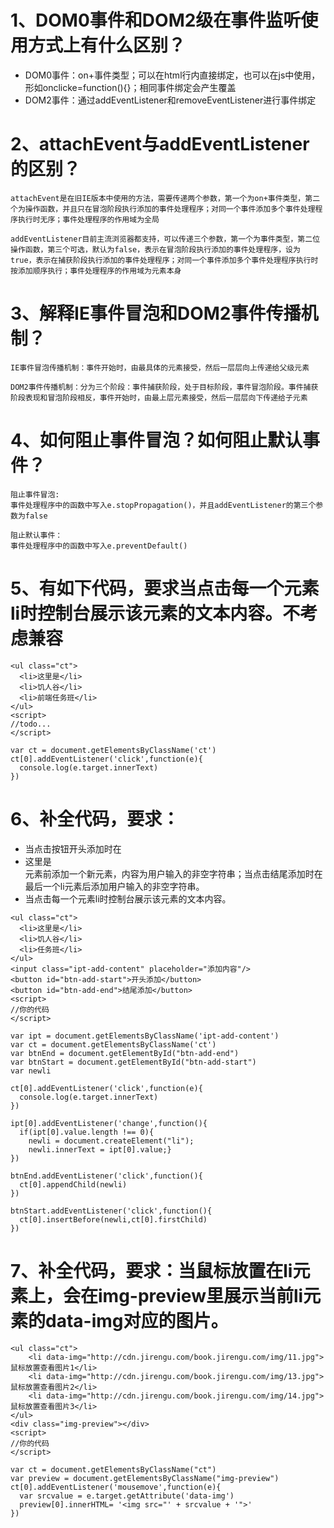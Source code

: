 # 1、DOM0事件和DOM2级在事件监听使用方式上有什么区别？

- DOM0事件：on+事件类型；可以在html行内直接绑定，也可以在js中使用，形如onclicke=function(){}；相同事件绑定会产生覆盖
- DOM2事件：通过addEventListener和removeEventListener进行事件绑定

# 2、attachEvent与addEventListener的区别？

```
attachEvent是在旧IE版本中使用的方法，需要传递两个参数，第一个为on+事件类型，第二个为操作函数，并且只在冒泡阶段执行添加的事件处理程序；对同一个事件添加多个事件处理程序执行时无序；事件处理程序的作用域为全局

addEventListener目前主流浏览器都支持，可以传递三个参数，第一个为事件类型，第二位操作函数，第三个可选，默认为false，表示在冒泡阶段执行添加的事件处理程序，设为true，表示在捕获阶段执行添加的事件处理程序；对同一个事件添加多个事件处理程序执行时按添加顺序执行；事件处理程序的作用域为元素本身
```

# 3、解释IE事件冒泡和DOM2事件传播机制？

```
IE事件冒泡传播机制：事件开始时，由最具体的元素接受，然后一层层向上传递给父级元素

DOM2事件传播机制：分为三个阶段：事件捕获阶段，处于目标阶段，事件冒泡阶段。事件捕获阶段表现和冒泡阶段相反，事件开始时，由最上层元素接受，然后一层层向下传递给子元素
```

# 4、如何阻止事件冒泡？如何阻止默认事件？

```
阻止事件冒泡:
事件处理程序中的函数中写入e.stopPropagation()，并且addEventListener的第三个参数为false

阻止默认事件：
事件处理程序中的函数中写入e.preventDefault()
```


# 5、有如下代码，要求当点击每一个元素li时控制台展示该元素的文本内容。不考虑兼容
```
<ul class="ct">
  <li>这里是</li>
  <li>饥人谷</li>
  <li>前端任务班</li>
</ul>
<script>
//todo...
</script>
```

```
var ct = document.getElementsByClassName('ct')
ct[0].addEventListener('click',function(e){
  console.log(e.target.innerText)
})
```

# 6、补全代码，要求：
- 当点击按钮开头添加时在<li>这里是</li>元素前添加一个新元素，内容为用户输入的非空字符串；当点击结尾添加时在最后一个li元素后添加用户输入的非空字符串。
- 当点击每一个元素li时控制台展示该元素的文本内容。
```
<ul class="ct">
  <li>这里是</li>
  <li>饥人谷</li>
  <li>任务班</li>
</ul>
<input class="ipt-add-content" placeholder="添加内容"/>
<button id="btn-add-start">开头添加</button>
<button id="btn-add-end">结尾添加</button>
<script>
//你的代码
</script>
```

```
var ipt = document.getElementsByClassName('ipt-add-content')
var ct = document.getElementsByClassName('ct')
var btnEnd = document.getElementById("btn-add-end")
var btnStart = document.getElementById("btn-add-start")
var newli

ct[0].addEventListener('click',function(e){
  console.log(e.target.innerText)
})

ipt[0].addEventListener('change',function(){
  if(ipt[0].value.length !== 0){
    newli = document.createElement("li");
    newli.innerText = ipt[0].value;}
})

btnEnd.addEventListener('click',function(){
  ct[0].appendChild(newli)
})

btnStart.addEventListener('click',function(){
  ct[0].insertBefore(newli,ct[0].firstChild)
})
```



# 7、补全代码，要求：当鼠标放置在li元素上，会在img-preview里展示当前li元素的data-img对应的图片。
```
<ul class="ct">
    <li data-img="http://cdn.jirengu.com/book.jirengu.com/img/11.jpg">鼠标放置查看图片1</li>
    <li data-img="http://cdn.jirengu.com/book.jirengu.com/img/13.jpg">鼠标放置查看图片2</li>
    <li data-img="http://cdn.jirengu.com/book.jirengu.com/img/14.jpg">鼠标放置查看图片3</li>
</ul>
<div class="img-preview"></div>
<script>
//你的代码
</script>
```

```
var ct = document.getElementsByClassName("ct")
var preview = document.getElementsByClassName("img-preview")
ct[0].addEventListener('mousemove',function(e){
  var srcvalue = e.target.getAttribute('data-img')
  preview[0].innerHTML= '<img src="' + srcvalue + '">'
})
```